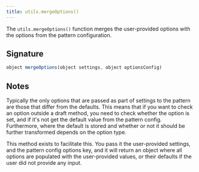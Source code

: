 ```yaml
---
title: utils.mergeOptions()
---
```


The `utils.mergeOptions()` function merges the user-provided options with the
options from the pattern configuration.

## Signature

```js
object mergeOptions(object settings, object optionsConfig)
```

## Notes

Typically the only options that are passed as part of settings to the pattern
are those that differ from the defaults.  This means that if you want to check
an option outside a draft method, you need to check whether the option is set,
and if it's not get the default value from the pattern config. Furthermore,
where the default is stored and whether or not it should be further transformed
depends on the option type.

This method exists to facilitate this. You pass it the user-provided settings,
and the pattern config options key, and it will return an object where all
options are populated with the user-provided values, or their defaults if the
user did not provide any input.

